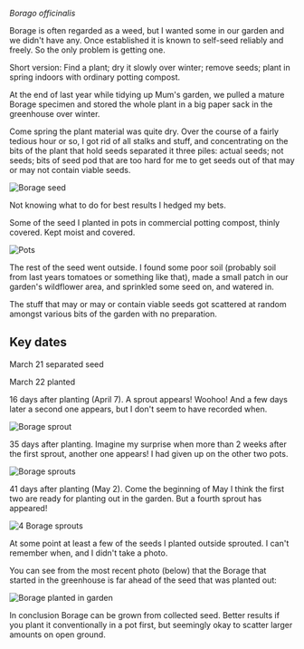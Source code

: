 [brutal]: #title "Planting Borage"
[brutal]: #author "David Jones"
[brutal]: #date "2020-05-13"

_Borago officinalis_

Borage is often regarded as a weed,
but I wanted some in our garden and we didn't have any.
Once established it is known to self-seed reliably and freely.
So the only problem is getting one.

Short version: Find a plant; dry it slowly over winter;
remove seeds; plant in spring indoors with ordinary potting compost.

At the end of last year while tidying up Mum's garden,
we pulled a mature Borage specimen and
stored the whole plant in a big paper sack in the greenhouse over winter.

Come spring the plant material was quite dry.
Over the course of a fairly tedious hour or so,
I got rid of all stalks and stuff, and concentrating on the bits
of the plant that hold seeds separated it three piles:
actual seeds; not seeds; bits of seed pod that are too hard for
me to get seeds out of that may or may not contain viable seeds.

![Borage seed](Borage/000seed.jpg "Borage seed")

Not knowing what to do for best results I hedged my bets.

Some of the seed I planted in pots in commercial potting compost,
thinly covered.
Kept moist and covered.

![Pots](Borage/010pots.jpg "Pots")

The rest of the seed went outside.
I found some poor soil
(probably soil from last years tomatoes or something like that),
made a small patch in our garden's wildflower area,
and sprinkled some seed on, and watered in.

The stuff that may or may or contain viable seeds got scattered
at random amongst various bits of the garden with no preparation.

## Key dates

March 21 separated seed

March 22 planted

16 days after planting (April 7).  A sprout appears! Woohoo!
And a few days later a second one appears,
but I don't seem to have recorded when.

![Borage sprout](Borage/020sprout.jpg "Borage sprout")

35 days after planting.
Imagine my surprise when more than 2 weeks after the first
sprout, another one appears!
I had given up on the other two pots.

![Borage sprouts](Borage/030another.jpg "Borage sprouts")

41 days after planting (May 2).
Come the beginning of May I think the
first two are ready for planting out in the garden.
But a fourth sprout has appeared!

![4 Borage sprouts](Borage/040four.jpg "4 Borage sprouts")

At some point at least a few of the seeds I planted outside
sprouted.
I can't remember when, and I didn't take a photo.

You can see from the most recent photo (below) that the Borage that
started in the greenhouse is far ahead of the seed that was
planted out:

![Borage planted in garden](Borage/050planted.jpg "Borage planted in garden")

In conclusion Borage can be grown from collected seed.
Better results if you plant it conventionally in a pot first,
but seemingly okay to scatter larger amounts on open ground.
